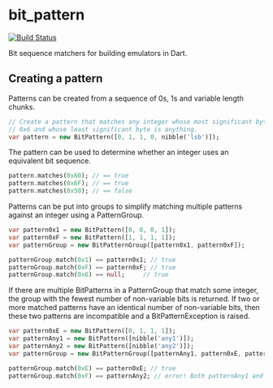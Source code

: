 bit_pattern
==
[![Build Status](https://travis-ci.org/kharland/bit_pattern.svg?branch=master)](https://travis-ci.org/kharland/bit_pattern)

Bit sequence matchers for building emulators in Dart.

## Creating a pattern
Patterns can be created from a sequence of 0s, 1s and variable length chunks.
```dart
// Create a pattern that matches any integer whose most significant byte is
// 0x6 and whose least significant byte is anything.
var pattern = new BitPattern([0, 1, 1, 0, nibble('lsb')]); 
```

The pattern can be used to determine whether an integer uses an equivalent bit sequence.
```dart
pattern.matches(0x60); // == true
pattern.matches(0x6F); // == true
pattern.matches(0x50); // == false
```

Patterns can be put into groups to simplify matching multiple patterns against an integer using a PatternGroup.
```dart
var pattern0x1 = new BitPattern([0, 0, 0, 1]);
var pattern0xF = new BitPattern([1, 1, 1, 1]);
var patternGroup = new BitPatternGroup([pattern0x1, pattern0xF]);

patternGroup.match(0x1) == pattern0x1; // true
patternGroup.match(0xF) == pattern0xF; // true
patternGroup.match(0x6) == null;     // true
```

If there are multiple BitPatterns in a PatternGroup that match some integer, the group with the fewest number of
non-variable bits is returned.  If two or more matched patterns have an identical number of non-variable bits, then 
these two patterns are incompatible and a BitPatternException is raised.
```dart
var pattern0xE = new BitPattern([0, 1, 1, 1]);
var patternAny1 = new BitPattern([nibble('any1')]);
var patternAny2 = new BitPattern([nibble('any2')]);
var patternGroup = new BitPatternGroup([patternAny1, pattern0xE, patternAny2]);

patternGroup.match(0xE) == pattern0xE; // true
patternGroup.match(0xF) == patternAny2; // error! Both patternAny1 and patternAny2 match!
```
